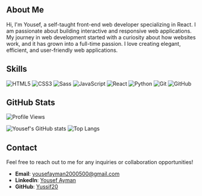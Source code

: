 ## About Me

Hi, I'm Yousef, a self-taught front-end web developer specializing in React. I am passionate about building interactive and responsive web applications. My journey in web development started with a curiosity about how websites work, and it has grown into a full-time passion. I love creating elegant, efficient, and user-friendly web applications.

## Skills

![HTML5](https://img.shields.io/badge/-HTML5-E34F26?style=flat-square&logo=html5&logoColor=white)
![CSS3](https://img.shields.io/badge/-CSS3-1572B6?style=flat-square&logo=css3)
![Sass](https://img.shields.io/badge/-Sass-CC6699?style=flat-square&logo=sass&logoColor=white)
![JavaScript](https://img.shields.io/badge/-JavaScript-F7DF1E?style=flat-square&logo=javascript&logoColor=black)
![React](https://img.shields.io/badge/-React-61DAFB?style=flat-square&logo=react&logoColor=black)
![Python](https://img.shields.io/badge/-Python-3776AB?style=flat-square&logo=python&logoColor=white)
![Git](https://img.shields.io/badge/-Git-F05032?style=flat-square&logo=git&logoColor=white)
![GitHub](https://img.shields.io/badge/-GitHub-181717?style=flat-square&logo=github)


## GitHub Stats

![Profile Views](https://komarev.com/ghpvc/?username=yussif20&style=flat-square&color=blue)

![Yousef's GitHub stats](https://github-readme-stats.vercel.app/api?username=yussif20&show_icons=true&theme=radical)
![Top Langs](https://github-readme-stats.vercel.app/api/top-langs/?username=yussif20&layout=compact&theme=radical)

## Contact

Feel free to reach out to me for any inquiries or collaboration opportunities!

- **Email**: [yousefayman2000500@gmail.com](mailto:Yousefayman2000500@gmail.com)
- **LinkedIn**: [Yousef Ayman](https://www.linkedin.com/in/yousef-ayman-7116232b7)
- **GitHub**: [Yussif20](https://github.com/Yussif20)

